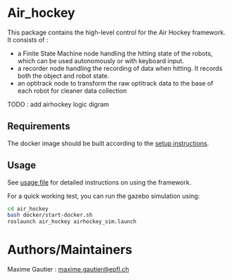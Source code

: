 # Air_hockey 

This package contains the high-level control for the Air Hockey framework. It consists of :
- a Finite State Machine node handling the hitting state of the robots, which can be used autonomously or with keyboard input.
- a recorder node handling the recording of data when hitting. It records both the object and robot state.
- an optitrack node to transform the raw optitrack data to the base of each robot for cleaner data collection


TODO : add airhockey logic digram 

## Requirements

The docker image should be built according to the [setup instructions](setup.md).

## Usage

See [usage file](src/air_hockey/usage.md) for detailed instructions on using the framework.

For a quick working test, you can run the gazebo simulation using:
``` bash
cd air_hockey
bash docker/start-docker.sh
roslaunch air_hockey airhockey_sim.launch
```

# Authors/Maintainers 

Maxime Gautier : maxime.gautier@epfl.ch
